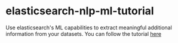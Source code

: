# elasticsearch-nlp-ml-tutorial
Use elasticsearch's ML capabilities to extract meaningful additional information from your datasets.
You can follow the tutorial [here](https://cloud.ibm.com/docs/databases-for-elasticsearch?topic=databases-for-elasticsearch-nlp-ml-tutorial)
